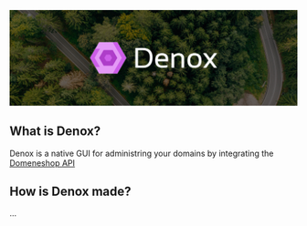 ![Denox banner](./README/banner.jpg "Denox banner")

## What is Denox?

Denox is a native GUI for administring your domains by integrating the [Domeneshop API](https://api.domeneshop.no)

## How is Denox made?

...
